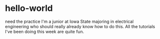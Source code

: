 # hello-world
need the practice
I'm a junior at Iowa State majoring in electrical engineering who should really already know how to do this.
All the tutorials I've been doing this week are quite fun.
